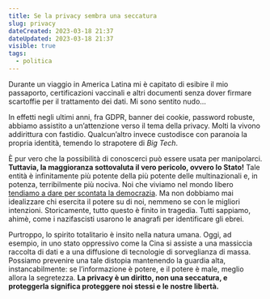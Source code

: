 ```yaml
---
title: Se la privacy sembra una seccatura
slug: privacy
dateCreated: 2023-03-18 21:37
dateUpdated: 2023-03-18 21:37
visible: true
tags:
  - politica
---
```


<span class="newthought">Durante</span> un viaggio in America Latina mi è capitato di esibire il mio passaporto, certificazioni vaccinali e altri documenti senza dover firmare scartoffie per il trattamento dei dati. Mi sono sentito nudo…

In effetti negli ultimi anni, fra GDPR, banner dei cookie, password robuste, abbiamo assistito a un’attenzione verso il tema della privacy. Molti la vivono addirittura con fastidio. Qualcun’altro invece custodisce con paranoia la propria identità, temendo lo strapotere di _Big Tech_.

È pur vero che la possibilità di conoscerci può essere usata per manipolarci. **Tuttavia, la maggioranza sottovaluta il vero pericolo, ovvero lo Stato!** Tale entità è infinitamente più potente della più potente delle multinazionali e, in potenza, terribilmente più nociva. Noi che viviamo nel mondo libero [tendiamo a dare per scontata la democrazia](/notes/democrazia). Ma non dobbiamo mai idealizzare chi esercita il potere su di noi, nemmeno se con le migliori intenzioni. Storicamente, tutto questo è finito in tragedia. Tutti sappiamo, ahimè, come i nazifascisti usarono le anagrafi per identificare gli ebrei.

Purtroppo, lo spirito totalitario è insito nella natura umana. Oggi, ad esempio, in uno stato oppressivo come la Cina si assiste a una massiccia raccolta di dati e a una diffusione di tecnologie di sorveglianza di massa. Possiamo prevenire una tale distopia mantenendo la guardia alta, instancabilmente: se l’informazione è potere, e il potere è male, meglio allora la segretezza. **La privacy è un diritto, non una seccatura, e proteggerla significa proteggere noi stessi e le nostre libertà.**
